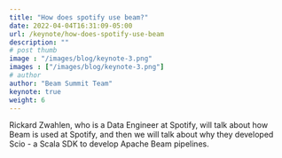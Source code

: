 ```yaml
---
title: "How does spotify use beam?"
date: 2022-04-04T16:31:09-05:00
url: /keynote/how-does-spotify-use-beam
description: ""
# post thumb
image : "/images/blog/keynote-3.png"
images : ["/images/blog/keynote-3.png"]
# author
author: "Beam Summit Team"
keynote: true
weight: 6
---
```


Rickard Zwahlen, who is a Data Engineer at Spotify, will talk about how Beam is used at Spotify, and then we will talk about why they developed Scio - a Scala SDK to develop Apache Beam pipelines.
